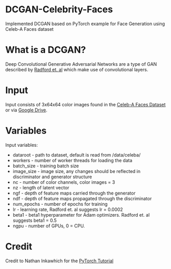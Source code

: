 # DCGAN-Celebrity-Faces
Implemented DCGAN based on PyTorch example for Face Generation using Celeb-A Faces dataset

# What is a DCGAN?
Deep Convolutional Generative Adversarial Networks are a type of GAN described by [Radford et. al](https://arxiv.org/abs/1511.06434) which make use of convolutional layers.

# Input
Input consists of 3x64x64 color images found in the [Celeb-A Faces Dataset](http://mmlab.ie.cuhk.edu.hk/projects/CelebA.html) or via [Google Drive](https://drive.google.com/drive/folders/0B7EVK8r0v71pTUZsaXdaSnZBZzg).

# Variables
Input variables:
- dataroot - path to dataset, default is read from /data/celeba/
- workers - number of worker threads for loading the data
- batch_size - training batch size
- image_size - image size, any changes should be reflected in discriminator and generator structure
- nc - number of color channels, color images = 3
- nz - length of latent vector
- ngf - depth of feature maps carried through the generator
- ndf - depth of feature maps propagated through the discriminator
- num_epochs - number of epochs for training
- lr - learning rate, Radford et. al suggests lr = 0.0002
- beta1 - beta1 hyperparameter for Adam optimizers. Radford et. al suggests beta1 = 0.5
- ngpu - number of GPUs, 0 = CPU.

# Credit
Credit to Nathan Inkawhich for the [PyTorch Tutorial](https://pytorch.org/tutorials/beginner/dcgan_faces_tutorial.html)
